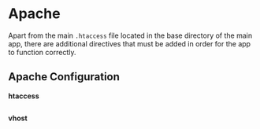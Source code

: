 # Apache

Apart from the main `.htaccess` file located in the base directory of the main app, there are additional directives that must be added in order for the app to function correctly. 

## Apache Configuration

**htaccess**

```

```

**vhost**

```

```